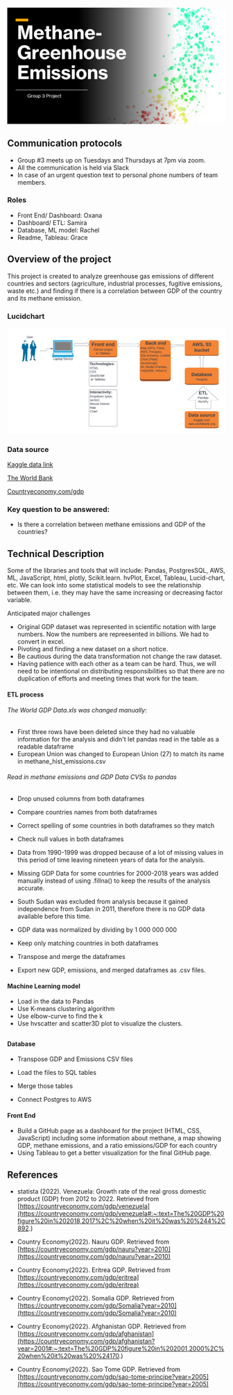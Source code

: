 ![images/Project_Cover.png](images/Project_Cover.png)



## Communication protocols

- Group #3 meets up on Tuesdays and Thursdays  at 7pm via zoom. 
- All the communication is held via Slack
- In case of an urgent question text to personal phone numbers of  team members.

### Roles
* Front End/ Dashboard: Oxana
* Dashboard/ ETL: Samira
* Database, ML model: Rachel
* Readme, Tableau: Grace

## Overview of the project

This project is created to analyze greenhouse gas emissions of different countries and sectors (agriculture, industrial processes, fugitive emissions, waste etc.) and finding if there is a correlation between GDP of the country and its methane emission.

### Lucidchart

![images/Lucid.png](images/Lucid.png)

### Data source

[Kaggle data link](https://www.kaggle.com/datasets/kkhandekar/methane-emissions-across-the-world-19902018)

[The World Bank](https://data.worldbank.org/indicator/NY.GDP.MKTP.CD)

[Countryeconomy.com/gdp]( https://countryeconomy.com/gdp)



### Key question to be answered:

- Is there a correlation between methane emissions and GDP of the countries?



## Technical Description

Some of the libraries and tools that will include: Pandas, PostgresSQL, AWS, ML, JavaScript, html, plotly, Scikit.learn. hvPlot, Excel, Tableau, Lucid-chart, etc. We can look into some statistical models to see the relationship between them, i.e. they may have the same increasing or decreasing factor variable.

Anticipated major challenges 

* Original GDP dataset was represented in scientific notation with large numbers. Now the numbers are repreesented in billions. We had to convert in excel. 
* Pivoting and finding a new dataset on a short notice.
* Be cautious during the data transformation not change the raw dataset.
* Having patience with each other as a team can be hard. Thus, we will need to be intentional on distributing responsibilities so that there are no duplication of efforts and meeting times that work for the team. 

#### ETL process

###### The World GDP Data.xls was changed manually:

- First three rows have been deleted since they had no valuable information for the analysis and didn't let pandas read in the table as a readable dataframe
- European Union was changed to European Union (27) to match its name in methane_hist_emissions.csv

###### Read in methane emissions and GDP Data CVSs to pandas

- Drop unused columns from both dataframes
- Compare countries names from both dataframes
- Correct spelling of some countries in both dataframes so they match
- Check null values in both dataframes

- Data from 1990-1999 was dropped because of a lot of missing values in this period of time leaving nineteen years of data for the analysis.
- Missing GDP Data for some countries for 2000-2018  years was added manually instead of using .fillna() to keep the results of the analysis accurate.
- South Sudan was excluded from analysis because it gained independence from Sudan in 2011, therefore there is no GDP data available before this time.
- GDP data was normalized by dividing by 1 000 000 000
- Keep only matching countries in both dataframes
- Transpose and merge the dataframes
- Export new GDP, emissions, and merged dataframes as .csv files.



#### Machine Learning model

- Load in the data to Pandas
- Use K-means clustering algorithm
- Use elbow-curve to find the k
- Use hvscatter and scatter3D plot to visualize the clusters.

## 

#### Database

- Transpose GDP and Emissions CSV files 

- Load the files to SQL tables
- Merge those tables
- Connect Postgres to AWS



#### Front End

- Build a GitHub page as a dashboard for the project (HTML, CSS, JavaScript) including some information about methane, a map showing GDP, methane emissions, and a ratio emissions/GDP for each country
- Using Tableau to get a better visualization for the final GitHub page.



## References

- statista (2022). Venezuela: Growth rate of the real gross domestic product (GDP) from 2012 to 2022. Retrieved from [https://countryeconomy.com/gdp/venezuela](https://countryeconomy.com/gdp/venezuela#:~:text=The%20GDP%20figure%20in%202018,2017%2C%20when%20it%20was%20%244%2C892.)

- Country Economy(2022). Nauru GDP.  Retrieved from [https://countryeconomy.com/gdp/nauru?year=2010](https://countryeconomy.com/gdp/nauru?year=2010) 

- Country Economy(2022). Eritrea GDP.  Retrieved from [https://countryeconomy.com/gdp/eritrea](https://countryeconomy.com/gdp/eritrea)
- Country Economy(2022). Somalia GDP.  Retrieved from [https://countryeconomy.com/gdp/Somalia?year=2010](https://countryeconomy.com/gdp/Somalia?year=2010)
- Country Economy(2022). Afghanistan GDP.  Retrieved from [https://countryeconomy.com/gdp/afghanistan](https://countryeconomy.com/gdp/afghanistan?year=2001#:~:text=The%20GDP%20figure%20in%202001,2000%2C%20when%20it%20was%20%24170.)
- Country Economy(2022). Sao Tome GDP.  Retrieved from [https://countryeconomy.com/gdp/sao-tome-principe?year=2005](https://countryeconomy.com/gdp/sao-tome-principe?year=2005)



>>>>>>> 
